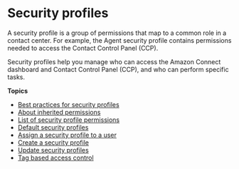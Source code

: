 # Security profiles<a name="connect-security-profiles"></a>

A security profile is a group of permissions that map to a common role in a contact center\. For example, the Agent security profile contains permissions needed to access the Contact Control Panel \(CCP\)\.

Security profiles help you manage who can access the Amazon Connect dashboard and Contact Control Panel \(CCP\), and who can perform specific tasks\. 

**Topics**
+ [Best practices for security profiles](security-profile-best-practices.md)
+ [About inherited permissions](inherited-permissions.md)
+ [List of security profile permissions](security-profile-list.md)
+ [Default security profiles](default-security-profiles.md)
+ [Assign a security profile to a user](assign-security-profile.md)
+ [Create a security profile](create-security-profile.md)
+ [Update security profiles](update-security-profiles.md)
+ [Tag based access control](tag-based-access-control.md)